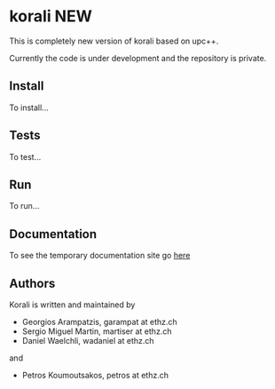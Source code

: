 # korali NEW

This is completely new version of korali based on upc++.

Currently the code is under development and the repository is private.

## Install
To install...

## Tests
To test...

## Run
To run...

## Documentation

To see the temporary documentation site go [here](https://www.cse-lab.ethz.ch/skorali-jws815jpgw/)


## Authors
Korali is written and maintained by
* Georgios Arampatzis, garampat at ethz.ch
* Sergio Miguel Martin, martiser at ethz.ch
* Daniel Waelchli, wadaniel at ethz.ch

and

* Petros Koumoutsakos, petros at ethz.ch
